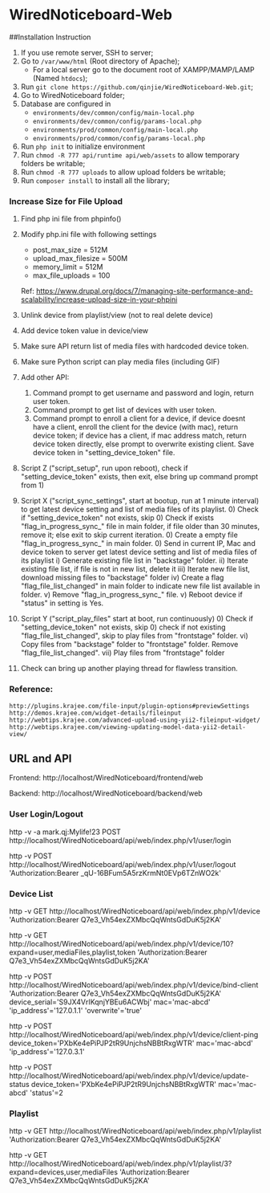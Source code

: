 # WiredNoticeboard-Web

##Installation Instruction

1. If you use remote server, SSH to server;
2. Go to ```/var/www/html``` (Root directory of Apache);
    * For a local server go to the document root of XAMPP/MAMP/LAMP (Named ```htdocs```);
3. Run ```git clone https://github.com/qinjie/WiredNoticeboard-Web.git```;
5. Go to WiredNoticeboard folder;
6. Database are configured in 
    * ```environments/dev/common/config/main-local.php```
    * ```environments/dev/common/config/params-local.php```
    * ```environments/prod/common/config/main-local.php```
    * ```environments/prod/common/config/params-local.php```    
7. Run ```php init``` to initialize environment
8. Run ```chmod -R 777 api/runtime api/web/assets``` to allow temporary folders be writable;
9. Run ```chmod -R 777 uploads``` to allow upload folders be writable;
10. Run ```composer install``` to install all the library;



### Increase Size for File Upload

1. Find php ini file from phpinfo()
2. Modify php.ini file with following settings
    * post_max_size = 512M
    * upload_max_filesize = 500M
    * memory_limit = 512M
    * max_file_uploads = 100

    Ref: https://www.drupal.org/docs/7/managing-site-performance-and-scalability/increase-upload-size-in-your-phpini


1. Unlink device from playlist/view (not to real delete device)
2. Add device token value in device/view
3. Make sure API return list of media files with hardcoded device token.
4. Make sure Python script can play media files (including GIF)
5. Add other API: 
     1) Command prompt to get username and password and login, return user token.
     2) Command prompt to get list of devices with user token.
     3) Command prompt to enroll a client for a device, if device doesnt have a client, enroll the client for the device (with mac), return device token; if device has a client, if mac address match, return device token directly, else prompt to overwrite existing client. Save device token in "setting_device_token" file.

6. Script Z ("script_setup", run upon reboot), check if "setting_device_token" exists, then exit, else bring up command prompt from 1)

7. Script X ("script_sync_settings", start at bootup, run at 1 minute interval) to get latest device setting and list of media files of its playlist.
            0) Check if "setting_device_token" not exists, skip
            0) Check if exists "flag_in_progress_sync_<timestamp>" file in main folder, if file older than 30 minutes, remove it; else exit to skip current iteration.
            0) Create a empty file "flag_in_progress_sync_<timestamp>" in main folder.
            0) Send in current IP, Mac and device token to server get latest device setting and list of media files of its playlist
            i) Generate existing file list in "backstage" folder. 
            ii) Iterate existing file list, if file is not in new list, delete it
            iii) Iterate new file list, download missing files to "backstage" folder
            iv) Create a flag "flag_file_list_changed" in main folder to indicate new file list available in <backstage> folder.
            v) Remove "flag_in_progress_sync_<timestamp>" file.
            v) Reboot device if "status" in setting is Yes. 

8. Script Y ("script_play_files" start at boot, run continuously)
            0) Check if "setting_device_token" not exists, skip
            0) check if not existing "flag_file_list_changed", skip to play files from "frontstage" folder.
            vi) Copy files from "backstage" folder to "frontstage" folder. Remove "flag_file_list_changed".
            vii) Play files from "frontstage" folder
      
9. Check can bring up another playing thread for flawless transition.


### Reference:
    http://plugins.krajee.com/file-input/plugin-options#previewSettings
    http://demos.krajee.com/widget-details/fileinput
    http://webtips.krajee.com/advanced-upload-using-yii2-fileinput-widget/
    http://webtips.krajee.com/viewing-updating-model-data-yii2-detail-view/


## URL and API

Frontend: http://localhost/WiredNoticeboard/frontend/web

Backend: http://localhost/WiredNoticeboard/backend/web

### User Login/Logout

http -v -a mark.qj:Mylife\!23 POST http://localhost/WiredNoticeboard/api/web/index.php/v1/user/login

http -v POST http://localhost/WiredNoticeboard/api/web/index.php/v1/user/logout 'Authorization:Bearer _qU-16BFum5A5rzKrmNt0EVp6TZnWO2k'

### Device List

http -v GET http://localhost/WiredNoticeboard/api/web/index.php/v1/device 'Authorization:Bearer Q7e3_Vh54exZXMbcQqWntsGdDuK5j2KA'

http -v GET http://localhost/WiredNoticeboard/api/web/index.php/v1/device/10?expand=user,mediaFiles,playlist,token 'Authorization:Bearer Q7e3_Vh54exZXMbcQqWntsGdDuK5j2KA'

http -v POST http://localhost/WiredNoticeboard/api/web/index.php/v1/device/bind-client 'Authorization:Bearer Q7e3_Vh54exZXMbcQqWntsGdDuK5j2KA' device_serial='S9JX4VrIKqnjYBEu6ACWbj' mac='mac-abcd' 'ip_address'='127.0.1.1' 'overwrite'='true'

http -v POST http://localhost/WiredNoticeboard/api/web/index.php/v1/device/client-ping device_token='PXbKe4ePiPJP2tR9UnjchsNBBtRxgWTR' mac='mac-abcd' 'ip_address'='127.0.3.1'

http -v POST http://localhost/WiredNoticeboard/api/web/index.php/v1/device/update-status device_token='PXbKe4ePiPJP2tR9UnjchsNBBtRxgWTR' mac='mac-abcd' 'status'=2

### Playlist

http -v  GET http://localhost/WiredNoticeboard/api/web/index.php/v1/playlist 'Authorization:Bearer Q7e3_Vh54exZXMbcQqWntsGdDuK5j2KA'

http -v  GET http://localhost/WiredNoticeboard/api/web/index.php/v1/playlist/3?expand=devices,user,mediaFiles 'Authorization:Bearer Q7e3_Vh54exZXMbcQqWntsGdDuK5j2KA'

